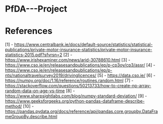 # PfDA---Project

# References

[1] - https://www.centralbank.ie/docs/default-source/statistics/statistical-publications/private-motor-insurance-statistics/private-motor-insurance-statistics-2015.pdf?sfvrsn=2
[2] - https://www.irishexaminer.com/news/arid-30788610.html
[3] - https://www.cso.ie/en/releasesandpublications/ep/p-cp3oy/cp3/assr/
[4] - https://www.cso.ie/en/releasesandpublications/ep/p-nts/nationaltravelsurvey2019/drivinglicences/
[5] - https://data.cso.ie/
[6] - https://numpy.org/doc/1.16/reference/routines.random.html
[7] - https://stackoverflow.com/questions/50213733/how-to-create-np-array-random-data-on-age-vs-time
[8] - https://www.sharpsightlabs.com/blog/numpy-standard-deviation/
[9] - https://www.geeksforgeeks.org/python-pandas-dataframe-describe-method/
[10] - https://pandas.pydata.org/docs/reference/api/pandas.core.groupby.DataFrameGroupBy.describe.html

